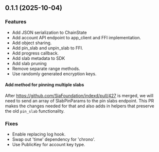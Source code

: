 ## 0.1.1 (2025-10-04)

### Features

- Add JSON serialization to ChainState
- Add account API endpoint to app_client and FFI implementation.
- Add object sharing.
- Add pin_slab and unpin_slab to FFI.
- Add progress callback.
- Add slab metadata to SDK
- Add slab pruning
- Remove separate range methods.
- Use randomly generated encryption keys.

#### Add method for pinning multiple slabs

After https://github.com/SiaFoundation/indexd/pull/427 is merged, we will need to send an array of SlabPinParams to the pin slabs endpoint.  This PR makes the changes needed for that and also adds in helpers that preserve the old `pin_slab` functionality.

### Fixes

- Enable replacing log hook.
- Swap out 'time' dependency for 'chrono'.
- Use PublicKey for account key type.
